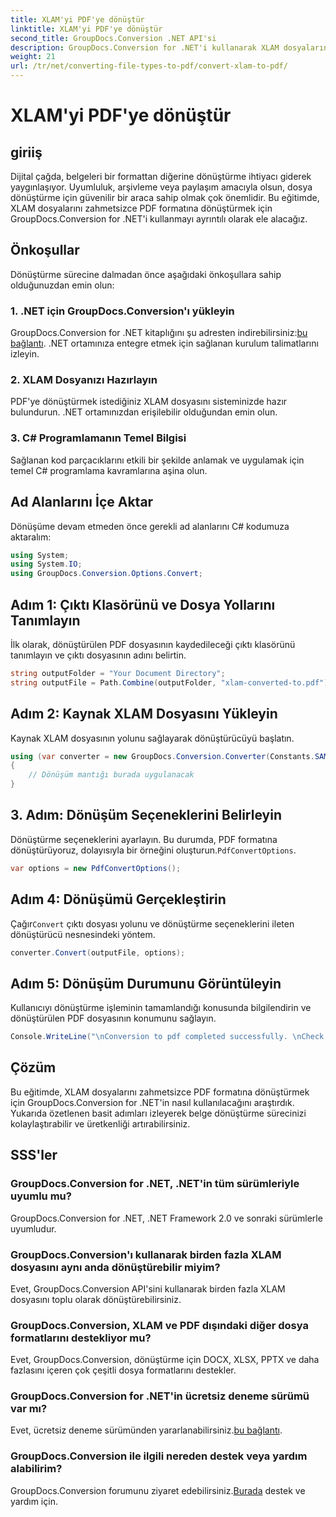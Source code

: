 ```yaml
---
title: XLAM'yi PDF'ye dönüştür
linktitle: XLAM'yi PDF'ye dönüştür
second_title: GroupDocs.Conversion .NET API'si
description: GroupDocs.Conversion for .NET'i kullanarak XLAM dosyalarını zahmetsizce PDF'ye nasıl dönüştüreceğinizi öğrenin. Sorunsuz belge dönüşümü için adım adım eğitimimizi izleyin.
weight: 21
url: /tr/net/converting-file-types-to-pdf/convert-xlam-to-pdf/
---
```


# XLAM'yi PDF'ye dönüştür

## giriiş
Dijital çağda, belgeleri bir formattan diğerine dönüştürme ihtiyacı giderek yaygınlaşıyor. Uyumluluk, arşivleme veya paylaşım amacıyla olsun, dosya dönüştürme için güvenilir bir araca sahip olmak çok önemlidir. Bu eğitimde, XLAM dosyalarını zahmetsizce PDF formatına dönüştürmek için GroupDocs.Conversion for .NET'i kullanmayı ayrıntılı olarak ele alacağız.
## Önkoşullar
Dönüştürme sürecine dalmadan önce aşağıdaki önkoşullara sahip olduğunuzdan emin olun:
### 1. .NET için GroupDocs.Conversion'ı yükleyin
 GroupDocs.Conversion for .NET kitaplığını şu adresten indirebilirsiniz:[bu bağlantı](https://releases.groupdocs.com/conversion/net/). .NET ortamınıza entegre etmek için sağlanan kurulum talimatlarını izleyin.
### 2. XLAM Dosyanızı Hazırlayın
PDF'ye dönüştürmek istediğiniz XLAM dosyasını sisteminizde hazır bulundurun. .NET ortamınızdan erişilebilir olduğundan emin olun.
### 3. C# Programlamanın Temel Bilgisi
Sağlanan kod parçacıklarını etkili bir şekilde anlamak ve uygulamak için temel C# programlama kavramlarına aşina olun.

## Ad Alanlarını İçe Aktar
Dönüşüme devam etmeden önce gerekli ad alanlarını C# kodumuza aktaralım:
```csharp
using System;
using System.IO;
using GroupDocs.Conversion.Options.Convert;
```

## Adım 1: Çıktı Klasörünü ve Dosya Yollarını Tanımlayın
İlk olarak, dönüştürülen PDF dosyasının kaydedileceği çıktı klasörünü tanımlayın ve çıktı dosyasının adını belirtin.
```csharp
string outputFolder = "Your Document Directory";
string outputFile = Path.Combine(outputFolder, "xlam-converted-to.pdf");
```
## Adım 2: Kaynak XLAM Dosyasını Yükleyin
Kaynak XLAM dosyasının yolunu sağlayarak dönüştürücüyü başlatın.
```csharp
using (var converter = new GroupDocs.Conversion.Converter(Constants.SAMPLE_XLAM))
{
    // Dönüşüm mantığı burada uygulanacak
}
```
## 3. Adım: Dönüşüm Seçeneklerini Belirleyin
 Dönüştürme seçeneklerini ayarlayın. Bu durumda, PDF formatına dönüştürüyoruz, dolayısıyla bir örneğini oluşturun.`PdfConvertOptions`.
```csharp
var options = new PdfConvertOptions();
```
## Adım 4: Dönüşümü Gerçekleştirin
 Çağır`Convert` çıktı dosyası yolunu ve dönüştürme seçeneklerini ileten dönüştürücü nesnesindeki yöntem.
```csharp
converter.Convert(outputFile, options);
```
## Adım 5: Dönüşüm Durumunu Görüntüleyin
Kullanıcıyı dönüştürme işleminin tamamlandığı konusunda bilgilendirin ve dönüştürülen PDF dosyasının konumunu sağlayın.
```csharp
Console.WriteLine("\nConversion to pdf completed successfully. \nCheck output in {0}", outputFolder);
```

## Çözüm
Bu eğitimde, XLAM dosyalarını zahmetsizce PDF formatına dönüştürmek için GroupDocs.Conversion for .NET'in nasıl kullanılacağını araştırdık. Yukarıda özetlenen basit adımları izleyerek belge dönüştürme sürecinizi kolaylaştırabilir ve üretkenliği artırabilirsiniz.
## SSS'ler
### GroupDocs.Conversion for .NET, .NET'in tüm sürümleriyle uyumlu mu?
GroupDocs.Conversion for .NET, .NET Framework 2.0 ve sonraki sürümlerle uyumludur.
### GroupDocs.Conversion'ı kullanarak birden fazla XLAM dosyasını aynı anda dönüştürebilir miyim?
Evet, GroupDocs.Conversion API'sini kullanarak birden fazla XLAM dosyasını toplu olarak dönüştürebilirsiniz.
### GroupDocs.Conversion, XLAM ve PDF dışındaki diğer dosya formatlarını destekliyor mu?
Evet, GroupDocs.Conversion, dönüştürme için DOCX, XLSX, PPTX ve daha fazlasını içeren çok çeşitli dosya formatlarını destekler.
### GroupDocs.Conversion for .NET'in ücretsiz deneme sürümü var mı?
 Evet, ücretsiz deneme sürümünden yararlanabilirsiniz.[bu bağlantı](https://releases.groupdocs.com/).
### GroupDocs.Conversion ile ilgili nereden destek veya yardım alabilirim?
 GroupDocs.Conversion forumunu ziyaret edebilirsiniz.[Burada](https://forum.groupdocs.com/c/conversion/11) destek ve yardım için.